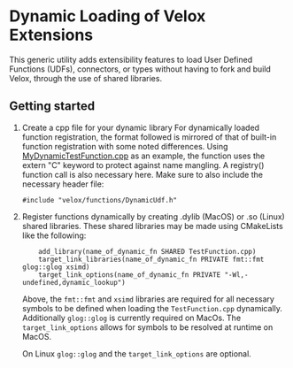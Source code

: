# Dynamic Loading of Velox Extensions

This generic utility adds extensibility features to load User Defined Functions (UDFs), connectors, or types without having to fork and build Velox, through the use of shared libraries.

## Getting started
1. Create a cpp file for your dynamic library
For dynamically loaded function registration, the format followed is mirrored of that of built-in function registration with some noted differences. Using [MyDynamicTestFunction.cpp](tests/MyDynamicTestFunction.cpp) as an example, the function uses the extern "C" keyword to protect against name mangling. A registry() function call is also necessary here. 
Make sure to also include the necessary header file:
    ```
    #include "velox/functions/DynamicUdf.h"
    ```

2. Register functions dynamically by creating .dylib (MacOS) or .so (Linux) shared libraries.
These shared libraries may be made using CMakeLists like the following:

    ```
        add_library(name_of_dynamic_fn SHARED TestFunction.cpp)
        target_link_libraries(name_of_dynamic_fn PRIVATE fmt::fmt glog::glog xsimd)
        target_link_options(name_of_dynamic_fn PRIVATE "-Wl,-undefined,dynamic_lookup")
    ```
    Above, the `fmt::fmt` and `xsimd` libraries are required for all necessary symbols 
    to be defined when loading the `TestFunction.cpp` dynamically. 
    Additionally `glog::glog` is currently required on MacOs. 
    The `target_link_options` allows for symbols to be resolved at runtime on MacOS. 

    On Linux `glog::glog` and the `target_link_options` are optional.
